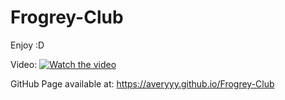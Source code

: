 # Frogrey-Club

Enjoy :D

Video: 
[![Watch the video](https://img.youtube.com/vi/ToXtAqVjP7k/maxresdefault.jpg)](https://youtu.be/ToXtAqVjP7k)

GitHub Page available at:
https://averyyy.github.io/Frogrey-Club
